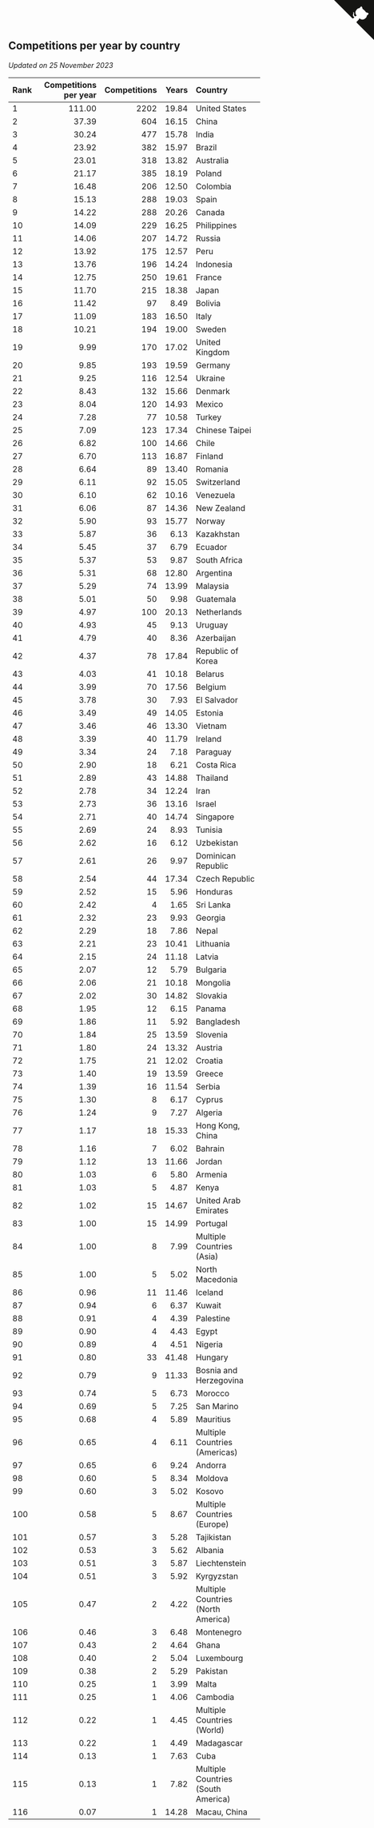 ## Competitions per year by country

*Updated on 25 November 2023*

| Rank | Competitions per year | Competitions | Years | Country |
| :--- | ---: | ---: | ---: | :--- |
| 1 | 111.00 | 2202 | 19.84 | United States |
| 2 | 37.39 | 604 | 16.15 | China |
| 3 | 30.24 | 477 | 15.78 | India |
| 4 | 23.92 | 382 | 15.97 | Brazil |
| 5 | 23.01 | 318 | 13.82 | Australia |
| 6 | 21.17 | 385 | 18.19 | Poland |
| 7 | 16.48 | 206 | 12.50 | Colombia |
| 8 | 15.13 | 288 | 19.03 | Spain |
| 9 | 14.22 | 288 | 20.26 | Canada |
| 10 | 14.09 | 229 | 16.25 | Philippines |
| 11 | 14.06 | 207 | 14.72 | Russia |
| 12 | 13.92 | 175 | 12.57 | Peru |
| 13 | 13.76 | 196 | 14.24 | Indonesia |
| 14 | 12.75 | 250 | 19.61 | France |
| 15 | 11.70 | 215 | 18.38 | Japan |
| 16 | 11.42 | 97 | 8.49 | Bolivia |
| 17 | 11.09 | 183 | 16.50 | Italy |
| 18 | 10.21 | 194 | 19.00 | Sweden |
| 19 | 9.99 | 170 | 17.02 | United Kingdom |
| 20 | 9.85 | 193 | 19.59 | Germany |
| 21 | 9.25 | 116 | 12.54 | Ukraine |
| 22 | 8.43 | 132 | 15.66 | Denmark |
| 23 | 8.04 | 120 | 14.93 | Mexico |
| 24 | 7.28 | 77 | 10.58 | Turkey |
| 25 | 7.09 | 123 | 17.34 | Chinese Taipei |
| 26 | 6.82 | 100 | 14.66 | Chile |
| 27 | 6.70 | 113 | 16.87 | Finland |
| 28 | 6.64 | 89 | 13.40 | Romania |
| 29 | 6.11 | 92 | 15.05 | Switzerland |
| 30 | 6.10 | 62 | 10.16 | Venezuela |
| 31 | 6.06 | 87 | 14.36 | New Zealand |
| 32 | 5.90 | 93 | 15.77 | Norway |
| 33 | 5.87 | 36 | 6.13 | Kazakhstan |
| 34 | 5.45 | 37 | 6.79 | Ecuador |
| 35 | 5.37 | 53 | 9.87 | South Africa |
| 36 | 5.31 | 68 | 12.80 | Argentina |
| 37 | 5.29 | 74 | 13.99 | Malaysia |
| 38 | 5.01 | 50 | 9.98 | Guatemala |
| 39 | 4.97 | 100 | 20.13 | Netherlands |
| 40 | 4.93 | 45 | 9.13 | Uruguay |
| 41 | 4.79 | 40 | 8.36 | Azerbaijan |
| 42 | 4.37 | 78 | 17.84 | Republic of Korea |
| 43 | 4.03 | 41 | 10.18 | Belarus |
| 44 | 3.99 | 70 | 17.56 | Belgium |
| 45 | 3.78 | 30 | 7.93 | El Salvador |
| 46 | 3.49 | 49 | 14.05 | Estonia |
| 47 | 3.46 | 46 | 13.30 | Vietnam |
| 48 | 3.39 | 40 | 11.79 | Ireland |
| 49 | 3.34 | 24 | 7.18 | Paraguay |
| 50 | 2.90 | 18 | 6.21 | Costa Rica |
| 51 | 2.89 | 43 | 14.88 | Thailand |
| 52 | 2.78 | 34 | 12.24 | Iran |
| 53 | 2.73 | 36 | 13.16 | Israel |
| 54 | 2.71 | 40 | 14.74 | Singapore |
| 55 | 2.69 | 24 | 8.93 | Tunisia |
| 56 | 2.62 | 16 | 6.12 | Uzbekistan |
| 57 | 2.61 | 26 | 9.97 | Dominican Republic |
| 58 | 2.54 | 44 | 17.34 | Czech Republic |
| 59 | 2.52 | 15 | 5.96 | Honduras |
| 60 | 2.42 | 4 | 1.65 | Sri Lanka |
| 61 | 2.32 | 23 | 9.93 | Georgia |
| 62 | 2.29 | 18 | 7.86 | Nepal |
| 63 | 2.21 | 23 | 10.41 | Lithuania |
| 64 | 2.15 | 24 | 11.18 | Latvia |
| 65 | 2.07 | 12 | 5.79 | Bulgaria |
| 66 | 2.06 | 21 | 10.18 | Mongolia |
| 67 | 2.02 | 30 | 14.82 | Slovakia |
| 68 | 1.95 | 12 | 6.15 | Panama |
| 69 | 1.86 | 11 | 5.92 | Bangladesh |
| 70 | 1.84 | 25 | 13.59 | Slovenia |
| 71 | 1.80 | 24 | 13.32 | Austria |
| 72 | 1.75 | 21 | 12.02 | Croatia |
| 73 | 1.40 | 19 | 13.59 | Greece |
| 74 | 1.39 | 16 | 11.54 | Serbia |
| 75 | 1.30 | 8 | 6.17 | Cyprus |
| 76 | 1.24 | 9 | 7.27 | Algeria |
| 77 | 1.17 | 18 | 15.33 | Hong Kong, China |
| 78 | 1.16 | 7 | 6.02 | Bahrain |
| 79 | 1.12 | 13 | 11.66 | Jordan |
| 80 | 1.03 | 6 | 5.80 | Armenia |
| 81 | 1.03 | 5 | 4.87 | Kenya |
| 82 | 1.02 | 15 | 14.67 | United Arab Emirates |
| 83 | 1.00 | 15 | 14.99 | Portugal |
| 84 | 1.00 | 8 | 7.99 | Multiple Countries (Asia) |
| 85 | 1.00 | 5 | 5.02 | North Macedonia |
| 86 | 0.96 | 11 | 11.46 | Iceland |
| 87 | 0.94 | 6 | 6.37 | Kuwait |
| 88 | 0.91 | 4 | 4.39 | Palestine |
| 89 | 0.90 | 4 | 4.43 | Egypt |
| 90 | 0.89 | 4 | 4.51 | Nigeria |
| 91 | 0.80 | 33 | 41.48 | Hungary |
| 92 | 0.79 | 9 | 11.33 | Bosnia and Herzegovina |
| 93 | 0.74 | 5 | 6.73 | Morocco |
| 94 | 0.69 | 5 | 7.25 | San Marino |
| 95 | 0.68 | 4 | 5.89 | Mauritius |
| 96 | 0.65 | 4 | 6.11 | Multiple Countries (Americas) |
| 97 | 0.65 | 6 | 9.24 | Andorra |
| 98 | 0.60 | 5 | 8.34 | Moldova |
| 99 | 0.60 | 3 | 5.02 | Kosovo |
| 100 | 0.58 | 5 | 8.67 | Multiple Countries (Europe) |
| 101 | 0.57 | 3 | 5.28 | Tajikistan |
| 102 | 0.53 | 3 | 5.62 | Albania |
| 103 | 0.51 | 3 | 5.87 | Liechtenstein |
| 104 | 0.51 | 3 | 5.92 | Kyrgyzstan |
| 105 | 0.47 | 2 | 4.22 | Multiple Countries (North America) |
| 106 | 0.46 | 3 | 6.48 | Montenegro |
| 107 | 0.43 | 2 | 4.64 | Ghana |
| 108 | 0.40 | 2 | 5.04 | Luxembourg |
| 109 | 0.38 | 2 | 5.29 | Pakistan |
| 110 | 0.25 | 1 | 3.99 | Malta |
| 111 | 0.25 | 1 | 4.06 | Cambodia |
| 112 | 0.22 | 1 | 4.45 | Multiple Countries (World) |
| 113 | 0.22 | 1 | 4.49 | Madagascar |
| 114 | 0.13 | 1 | 7.63 | Cuba |
| 115 | 0.13 | 1 | 7.82 | Multiple Countries (South America) |
| 116 | 0.07 | 1 | 14.28 | Macau, China |


<a href="https://github.com/JustinTimeCuber/wca_statistics" class="github-corner" aria-label="View source on Github"><svg width="80" height="80" viewBox="0 0 250 250" style="fill:#151513; color:#fff; position: absolute; top: 0; border: 0; right: 0;" aria-hidden="true"><path d="M0,0 L115,115 L130,115 L142,142 L250,250 L250,0 Z"></path><path d="M128.3,109.0 C113.8,99.7 119.0,89.6 119.0,89.6 C122.0,82.7 120.5,78.6 120.5,78.6 C119.2,72.0 123.4,76.3 123.4,76.3 C127.3,80.9 125.5,87.3 125.5,87.3 C122.9,97.6 130.6,101.9 134.4,103.2" fill="currentColor" style="transform-origin: 130px 106px;" class="octo-arm"></path><path d="M115.0,115.0 C114.9,115.1 118.7,116.5 119.8,115.4 L133.7,101.6 C136.9,99.2 139.9,98.4 142.2,98.6 C133.8,88.0 127.5,74.4 143.8,58.0 C148.5,53.4 154.0,51.2 159.7,51.0 C160.3,49.4 163.2,43.6 171.4,40.1 C171.4,40.1 176.1,42.5 178.8,56.2 C183.1,58.6 187.2,61.8 190.9,65.4 C194.5,69.0 197.7,73.2 200.1,77.6 C213.8,80.2 216.3,84.9 216.3,84.9 C212.7,93.1 206.9,96.0 205.4,96.6 C205.1,102.4 203.0,107.8 198.3,112.5 C181.9,128.9 168.3,122.5 157.7,114.1 C157.9,116.9 156.7,120.9 152.7,124.9 L141.0,136.5 C139.8,137.7 141.6,141.9 141.8,141.8 Z" fill="currentColor" class="octo-body"></path></svg></a><style>.github-corner:hover .octo-arm{animation:octocat-wave 560ms ease-in-out}@keyframes octocat-wave{0%,100%{transform:rotate(0)}20%,60%{transform:rotate(-25deg)}40%,80%{transform:rotate(10deg)}}@media (max-width:500px){.github-corner:hover .octo-arm{animation:none}.github-corner .octo-arm{animation:octocat-wave 560ms ease-in-out}}</style>
